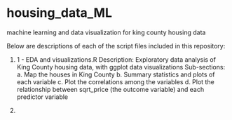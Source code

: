 # housing_data_ML
machine learning and data visualization for king county housing data

Below are descriptions of each of the script files included in this repository:

1.  1 - EDA and visualizations.R
    Description:  Exploratory data analysis of King County housing data, with ggplot data visualizations
    Sub-sections:  a. Map the houses in King County
                   b. Summary statistics and plots of each variable
                   c. Plot the correlations among the variables
                   d. Plot the relationship between sqrt_price (the outcome variable) and each predictor variable
                   
2. 
